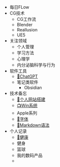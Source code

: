 * 每日FLow
* CG技术
  * CG工作流 
  * Blender
  * Reallusion
  * UE5
* 关注领域
  * 个人管理
  * 学习方法
  * 心理学
  * 内分泌脑科学与行为
* 软件工具
  * [🤖ChatGPT](/ProjectDocs/🤖ChatGPT.md)
  * 笔记类软件
    * Obsidian
* 技术备忘
  * [📡个人网站搭建](/ProjectDocs/📡个人网站搭建.md)
  * [📺Win系统](/ProjectDocs/📺Win系统.md)
  * Apple系列
  * [🍴字体](/ProjectDocs/🍴字体.md)
  * [🍩Markdown语法](/ProjectDocs/🍩Markdown语法.md)
* 个人记录
  * [💪健康](/ProjectDocs/💪健康.md)
  * 健身
  * 篮球
  * 我的数码产品
  * 

